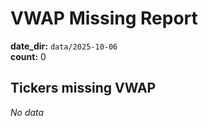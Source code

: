 # VWAP Missing Report
**date_dir:** `data/2025-10-06`  
**count:** 0  
## Tickers missing VWAP
_No data_
